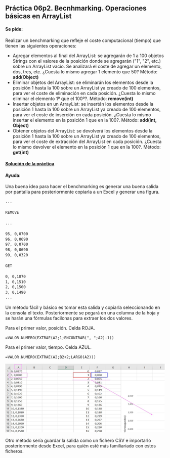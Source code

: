 ## Práctica 06p2. Becnhmarking. Operaciones básicas en ArrayList

#### Se pide: 
Realizar un benchmarking que refleje el coste computacional (tiempo) que tienen las siguientes operaciones:
- Agregar elementos al final del ArrayList: se agregarán de 1 a 100 objetos Strings con el valores de la posición donde se agregarán ("1", "2", etc.) sobre un ArrayList vacío. Se analizará el coste de agregar un elemento, dos, tres, etc. ¿Cuesta lo mismo agregar 1 elemento que 50? Método: **add(Object)**
- Eliminar objetos del ArrayList: se eliminarán los elementos desde la posición 1 hasta la 100 sobre un ArrayList ya creado de 100 elementos, para ver el coste de eliminación en cada posición. ¿Cuesta lo mismo eliminar el elemento 1º que el 100º?. Método: **remove(int)**
- Insertar objetos en un ArrayList: se insertán los elementos desde la posición 1 hasta la 100 sobre un ArrayList ya creado de 100 elementos, para ver el coste de inserción en cada posición. ¿Cuesta lo mismo insertar el elemento en la posición 1 que en la 100?.  Método: **add(int, Object)**
- Obtener objetos del ArrayList: se devolverá los elementos desde la posición 1 hasta la 100 sobre un ArrayList ya creado de 100 elementos, para ver el coste de extracción del ArrayList en cada posición. ¿Cuesta lo mismo devolver el elemento en la posición 1 que en la 100?. Método: **get(int)**

#### [Solución de la práctica](../retos/09reto.benchmarkingArrayList)

#### Ayuda: 

Una buena idea para hacer el benchmarking es generar una buena salida por pantalla para posteriormente copiarla a un Excel y generar una figura.

```bash
...

REMOVE

...

95, 0,0700
96, 0,0690
97, 0,0700
98, 0,0690
99, 0,0320

GET

0, 0,1870
1, 0,1510
2, 0,1500
3, 0,1490
...

```

Un método fácil y básico es tomar esta salida y copiarla seleccionando en la consola el texto. Posteriormente se pegará en una columna de la hoja y se harán una fórmulas facilonas para extraer los dos valores.

Para el primer valor, posición. Celda ROJA.
```excel
=VALOR.NUMERO(EXTRAE(A2;1;ENCONTRAR(", ";A2)-1))
```

Para el primer valor, tiempo. Celda AZUL.
```excel
=VALOR.NUMERO(EXTRAE(A2;B2+2;LARGO(A2)))
```

![Excel](excel.jpg)

Otro método sería guardar la salida como un fichero CSV e importarlo posteriormente desde Excel, para quién esté más familiariado con estos ficheros.




